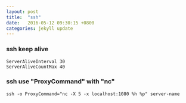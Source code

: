 ```yaml
---
layout: post
title:  "ssh"
date:   2016-05-12 09:30:15 +0800
categories: jekyll update
---
```


### ssh keep alive

    ServerAliveInterval 30
    ServerAliveCountMax 40

### ssh use "ProxyCommand" with "nc"

    ssh -o ProxyCommand="nc -X 5 -x localhost:1080 %h %p" server-name
